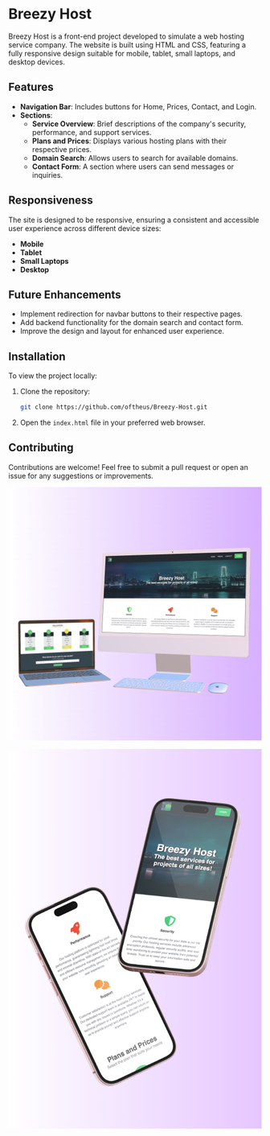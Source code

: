 # Breezy Host

Breezy Host is a front-end project developed to simulate a web hosting service company. The website is built using HTML and CSS, featuring a fully responsive design suitable for mobile, tablet, small laptops, and desktop devices.

## Features

- **Navigation Bar**: Includes buttons for Home, Prices, Contact, and Login.
- **Sections**:
  - **Service Overview**: Brief descriptions of the company's security, performance, and support services.
  - **Plans and Prices**: Displays various hosting plans with their respective prices.
  - **Domain Search**: Allows users to search for available domains.
  - **Contact Form**: A section where users can send messages or inquiries.

## Responsiveness

The site is designed to be responsive, ensuring a consistent and accessible user experience across different device sizes:
- **Mobile**
- **Tablet**
- **Small Laptops**
- **Desktop**

## Future Enhancements

- Implement redirection for navbar buttons to their respective pages.
- Add backend functionality for the domain search and contact form.
- Improve the design and layout for enhanced user experience.

## Installation

To view the project locally:
1. Clone the repository:
   ```bash
   git clone https://github.com/oftheus/Breezy-Host.git
   ```
2. Open the `index.html` file in your preferred web browser.

## Contributing

Contributions are welcome! Feel free to submit a pull request or open an issue for any suggestions or improvements.

![Device Frames 1](./img/deviceframes1.png)

![Device Frames 2](./img/deviceframes2.png)